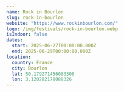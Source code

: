 ```yaml
---
name: Rock in Bourlon
slug: rock-in-bourlon
website: "https://www.rockinbourlon.com/"
logo: /img/festivals/rock-in-bourlon.webp
isIndoor: false
dates:
  start: 2025-06-27T00:00:00.000Z
  end: 2025-06-29T00:00:00.000Z
location:
  country: France
  city: Bourlon
  lat: 50.179271456083306
  lon: 3.120282178088326
---
```

